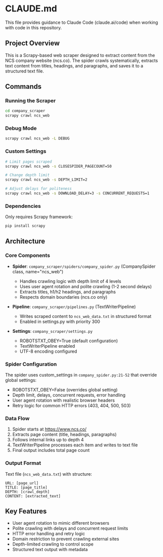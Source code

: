 # CLAUDE.md

This file provides guidance to Claude Code (claude.ai/code) when working with code in this repository.

## Project Overview

This is a Scrapy-based web scraper designed to extract content from the NCS company website (ncs.co). The spider crawls systematically, extracts text content from titles, headings, and paragraphs, and saves it to a structured text file.

## Commands

### Running the Scraper
```bash
cd company_scraper
scrapy crawl ncs_web
```

### Debug Mode
```bash
scrapy crawl ncs_web -L DEBUG
```

### Custom Settings
```bash
# Limit pages scraped
scrapy crawl ncs_web -s CLOSESPIDER_PAGECOUNT=50

# Change depth limit
scrapy crawl ncs_web -s DEPTH_LIMIT=2

# Adjust delays for politeness
scrapy crawl ncs_web -s DOWNLOAD_DELAY=3 -s CONCURRENT_REQUESTS=1
```

### Dependencies
Only requires Scrapy framework:
```bash
pip install scrapy
```

## Architecture

### Core Components

- **Spider**: `company_scraper/spiders/company_spider.py` (CompanySpider class, name="ncs_web")
  - Handles crawling logic with depth limit of 4 levels
  - Uses user agent rotation and polite crawling (1-2 second delays)
  - Extracts titles, h1/h2 headings, and paragraphs
  - Respects domain boundaries (ncs.co only)

- **Pipeline**: `company_scraper/pipelines.py` (TextWriterPipeline)
  - Writes scraped content to `ncs_web_data.txt` in structured format
  - Enabled in settings.py with priority 300

- **Settings**: `company_scraper/settings.py`
  - ROBOTSTXT_OBEY=True (default configuration)
  - TextWriterPipeline enabled
  - UTF-8 encoding configured

### Spider Configuration

The spider uses custom_settings in `company_spider.py:21-52` that override global settings:
- ROBOTSTXT_OBEY=False (overrides global setting)
- Depth limit, delays, concurrent requests, error handling
- User agent rotation with realistic browser headers
- Retry logic for common HTTP errors (403, 404, 500, 503)

### Data Flow

1. Spider starts at https://www.ncs.co/
2. Extracts page content (title, headings, paragraphs)
3. Follows internal links up to depth 4
4. TextWriterPipeline processes each item and writes to text file
5. Final output includes total page count

### Output Format

Text file (`ncs_web_data.txt`) with structure:
```
URL: [page_url]
TITLE: [page_title]  
DEPTH: [crawl_depth]
CONTENT: [extracted_text]
```

## Key Features

- User agent rotation to mimic different browsers
- Polite crawling with delays and concurrent request limits
- HTTP error handling and retry logic
- Domain restriction to prevent crawling external sites
- Depth-limited crawling to control scope
- Structured text output with metadata